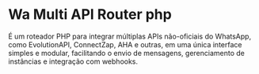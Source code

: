 # Wa Multi API Router php
É um roteador PHP para integrar múltiplas APIs não-oficiais do WhatsApp, como EvolutionAPI, ConnectZap, AHA e outras, em uma única interface simples e modular, facilitando o envio de mensagens, gerenciamento de instâncias e integração com webhooks.
